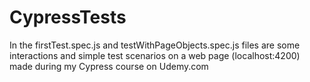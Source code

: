 # CypressTests
In the firstTest.spec.js and testWithPageObjects.spec.js files are some interactions and simple test scenarios on a web page (localhost:4200)
made during my Cypress course on Udemy.com 
